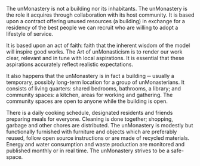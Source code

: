 The unMonastery is not a building nor its inhabitants.  The unMonastery is the role it acquires through collaboration with its host community. It is based upon a contract offering unused resources (a building) in exchange for a residency of the best people we can recruit who are willing to adopt a lifestyle of service. 

It is based upon an act of faith: faith that the inherent wisdom of the model will inspire good works.  The Art of unMonasticism is to render our work clear, relevant and in tune with local aspirations.  It is essential that these aspirations accurately reflect realistic expectations.
   
It also happens that the unMonastery is in fact a building ─ usually a temporary, possibly long-term location for a group of unMonasterians. It consists of living quarters: shared bedrooms, bathrooms, a library; and community spaces: a kitchen, areas for working and gathering. The community spaces are open to anyone while the building is open. 

There is a daily cooking schedule, designated residents and friends preparing meals for everyone. Cleaning is done together; shopping, garbage and other chores are distributed. The unMonastery is modestly but functionally furnished with furniture and objects which are preferably reused, follow open source instructions or are made of recycled materials. Energy and water consumption and waste production are monitored and published monthly or in real time. The unMonastery strives to be a safe-space.